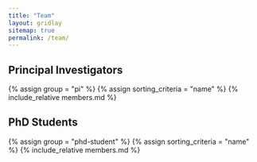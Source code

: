 ```yaml
---
title: "Team"
layout: gridlay
sitemap: true
permalink: /team/
---
```


<!-- # Team -->

<!-- <b>We are looking for new graduate students to [join the team!]({{ site.url }}{{ site.baseurl }}/vacancies)</b>-->

<!--- Jump to [staff](#staff), [master and bachelor students](#master-and-bachelor-students), [alumni](#alumni), [administrative support](#administrative-support), [lab visitors](#lab-visitors). -->

<h2 class="team-role">Principal Investigators</h2>
{% assign group = "pi" %}
{% assign sorting_criteria = "name" %}
{% include_relative members.md %}

<!--- 
<h2 class="team-role">Post-Docs</h2>
{% assign group = "post-doc" %}
{% assign sorting_criteria = "name" %}
{% include_relative members.md %}
-->

<h2 class="team-role">PhD Students</h2>
{% assign group = "phd-student" %}
{% assign sorting_criteria = "name" %}
{% include_relative members.md %}

